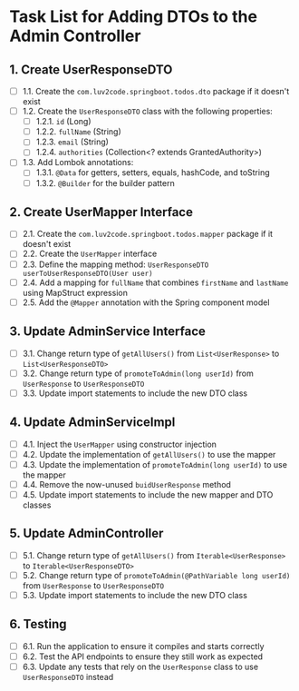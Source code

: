 # Task List for Adding DTOs to the Admin Controller

## 1. Create UserResponseDTO
- [ ] 1.1. Create the `com.luv2code.springboot.todos.dto` package if it doesn't exist
- [ ] 1.2. Create the `UserResponseDTO` class with the following properties:
  - [ ] 1.2.1. `id` (Long)
  - [ ] 1.2.2. `fullName` (String)
  - [ ] 1.2.3. `email` (String)
  - [ ] 1.2.4. `authorities` (Collection<? extends GrantedAuthority>)
- [ ] 1.3. Add Lombok annotations:
  - [ ] 1.3.1. `@Data` for getters, setters, equals, hashCode, and toString
  - [ ] 1.3.2. `@Builder` for the builder pattern

## 2. Create UserMapper Interface
- [ ] 2.1. Create the `com.luv2code.springboot.todos.mapper` package if it doesn't exist
- [ ] 2.2. Create the `UserMapper` interface
- [ ] 2.3. Define the mapping method: `UserResponseDTO userToUserResponseDTO(User user)`
- [ ] 2.4. Add a mapping for `fullName` that combines `firstName` and `lastName` using MapStruct expression
- [ ] 2.5. Add the `@Mapper` annotation with the Spring component model

## 3. Update AdminService Interface
- [ ] 3.1. Change return type of `getAllUsers()` from `List<UserResponse>` to `List<UserResponseDTO>`
- [ ] 3.2. Change return type of `promoteToAdmin(long userId)` from `UserResponse` to `UserResponseDTO`
- [ ] 3.3. Update import statements to include the new DTO class

## 4. Update AdminServiceImpl
- [ ] 4.1. Inject the `UserMapper` using constructor injection
- [ ] 4.2. Update the implementation of `getAllUsers()` to use the mapper
- [ ] 4.3. Update the implementation of `promoteToAdmin(long userId)` to use the mapper
- [ ] 4.4. Remove the now-unused `buidUserResponse` method
- [ ] 4.5. Update import statements to include the new mapper and DTO classes

## 5. Update AdminController
- [ ] 5.1. Change return type of `getAllUsers()` from `Iterable<UserResponse>` to `Iterable<UserResponseDTO>`
- [ ] 5.2. Change return type of `promoteToAdmin(@PathVariable long userId)` from `UserResponse` to `UserResponseDTO`
- [ ] 5.3. Update import statements to include the new DTO class

## 6. Testing
- [ ] 6.1. Run the application to ensure it compiles and starts correctly
- [ ] 6.2. Test the API endpoints to ensure they still work as expected
- [ ] 6.3. Update any tests that rely on the `UserResponse` class to use `UserResponseDTO` instead